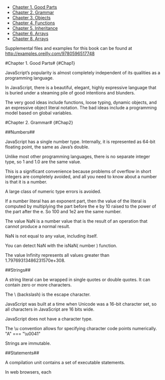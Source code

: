 
- [Chapter 1. Good Parts](#Chap1)
- [Chapter 2. Grammar](#Chap2)
- [Chapter 3. Objects](#Chap3)
- [Chapter 4. Functions](#Chap4)
- [Chapter 5. Inheritance](#Chap5)
- [Chapter 6. Arrays](#Chap6)
- [Chapter 8. Arrays](#Chap8)

Supplemental files and examples for this book can be found at http://examples.oreilly.com/9780596517748

#Chapter 1. Good Parts# {#Chap1}

JavaScript’s popularity is almost completely independent of its qualities as a programming language.

In JavaScript, there is a beautiful, elegant, highly expressive language that is buried under a steaming pile of good intentions and blunders.

The very good ideas include functions, loose typing, dynamic objects, and an expressive object literal notation. The bad ideas include a programming model based on global variables.

#Chapter 2. Grammar# {#Chap2}

##Numbers##

 JavaScript has a single number type. Internally, it is represented as 64-bit floating point, the same as Java’s double.

Unlike most other programming languages, there is no separate integer type, so 1 and 1.0 are the same value.

This is a significant convenience because problems of overflow in short integers are completely avoided, and all you need to know about a number is that it is a number.

A large class of numeric type errors is avoided.

If a number literal has an exponent part, then the value of the literal is computed by multiplying the part before the e by 10 raised to the power of the part after the e. So 100 and 1e2 are the same number.

The value NaN is a number value that is the result of an operation that cannot produce a normal result.

NaN is not equal to any value, including itself.

You can detect NaN with the isNaN( number ) function.

The value Infinity represents all values greater than 1.79769313486231570e+308.

##Strings##

 A string literal can be wrapped in single quotes or double quotes. It can contain zero or more characters.

The \ (backslash) is the escape character.

JavaScript was built at a time when Unicode was a 16-bit character set, so all characters in JavaScript are 16 bits wide.

JavaScript does not have a character type.

The \u convention allows for specifying character code points numerically. "A" === "\u0041"

Strings are immutable.

##Statements##

A compilation unit contains a set of executable statements.

In web browsers, each <script> tag delivers a compilation unit that is compiled and immediately executed.

The switch, while, for, and do statements are allowed to have an optional label prefix that interacts with the break statement.

Unlike many other languages, blocks in JavaScript do not create a new scope, so variables should be defined at the top of the function, not in blocks.

###If Statement###
The then block is executed if the expression is truthy; otherwise, the optional else branch is taken. 

Here are the falsy values: 

- false 
- null 
- undefined 
- The empty string '' 
- The number 0 
- The number NaN 

All other values are truthy, including true, the string 'false', and all objects.

###For statement###

Looping through an object with the in clause causes prototype properties to be yielded as well as local properties. It is usually necessary to test object.hasOwnProperty(variable) to determine whether the property name is truly a member of the object or was found instead on the prototype chain.

```
for (myvar in obj) {
    if (obj.hasOwnProperty(myvar)) {
        ...
    } 
}
```

##Throw Statement###

The throw statement raises an exception. If the throw statement is in a try block, then control goes to the catch clause.

The expression is usually an object literal containing a name property and a message property.

the === equality operator. The += operator can add or

##Expressions##

The simplest expressions are a literal value (such as a string or number), a variable, a built-in value (true, false, null, undefined, NaN, or Infinity), an invocation expression preceded by new, a refinement expression preceded by delete, an expression wrapped in parentheses, an expression preceded by a prefix operator, or an expression followed by:

- An infix operator
- The ? ternary operator followed by another expression, then by :, and then by yet another expression
- An invocation
- A refinement

The ? ternary operator takes three operands. If the first operand is truthy, it produces the value of the second operand.

Table 2-1. Operator precedence

|Operators| Description|
|--|--|
|. [] ( ) | Refinement and invocation |
|delete new typeof + - ! |Unary operators|
| \* / % |Multiplication, division, remainder|
| \+ - |Addition/concatenation, subtraction|
| \>= <= > < |Inequality|
| === !== |Equality|
|&& |Logical and |
| \|\| |Logical or|
| ?: | Ternary|

The values produced by typeof are 'number', 'string', 'boolean', 'undefined', 'function', and 'object'. If the operand is an array or null, then the result is 'object', which is wrong.

#Chapter 3. Objects#{#Chap3}

The simple types of JavaScript are numbers, strings, booleans (true and false), null, and undefined. All other values are objects. Numbers, strings, and booleans are object-like in that they have methods, but they are immutable. Objects in JavaScript are mutable keyed collections.

JavaScript includes a prototype linkage feature that allows one object to inherit the properties of another. When used well, this can reduce object initialization time and memory consumption.

##Object Literals##

An object literal is a pair of curly braces surrounding zero or more name/value pairs.

```
var empty_object = {}; 
var stooge = {
    "first-name": "Jerome",
    "last-name": "Howard" 
};
```

The quotes around a property’s name in an object literal are optional if the name would be a legal JavaScript name and not a reserved word.

So quotes are required around "first-name", but are optional around first_name.

##Retrieval##

 Values can be retrieved from an object by wrapping a string expression in a [ ] suffix. If the string expression is a string literal, and if it is a legal JavaScript name and not a reserved word, then the . notation can be used instead.

```
stooge["middle-name"] 
flight.departure.IATA
```

The . notation is preferred because it is more compact and it reads better:

The undefined value is produced if an attempt is made to retrieve a nonexistent member:

The || operator can be used to fill in default values: var middle = stooge["middle-name"] || "(none)";

Attempting to retrieve values from undefined will throw a TypeError exception. This can be guarded against with the && operator:

```
flight.equipment && flight.equipment.model    // undefined
```

##Update##

A value in an object can be updated by assignment.

```
stooge['first-name'] = 'Jerome';
flight.departure.IATA = "SYD";
```

##Reference##

Objects are passed around by reference. They are never copied:

##Prototype##

Every object is linked to a prototype object from which it can inherit properties.

All objects created from object literals are linked to Object.prototype, an object that comes standard with JavaScript. When you make a new object, you can select the object that should be its prototype. The mechanism that JavaScript provides to do this is messy and complex, but it can be significantly simplified. We will add a create method to the Object function. The beget method creates a new object that uses an old object as its prototype. There will be much more about functions in the next chapter. 

```
if (typeof Object.create !== 'function') {      
    Object.create = function (o) {          
        var F = function () {};          
        F.prototype = o;          
        return new F();      
    }; 
} 
var another_stooge = Object.create(stooge);
```

The prototype link has no effect on updating. When we make changes to an object, the object’s prototype is not touched:

The prototype link is used only in retrieval. If we try to retrieve a property value from an object, and if the object lacks the property name, then JavaScript attempts to retrieve the property value from the prototype object. And if that object is lacking the property, then it goes to its prototype, and so on until the process finally bottoms out with Object.prototype.

If the desired property exists nowhere in the prototype chain, then the result is the undefined value. This is called delegation.

The prototype relationship is a dynamic relationship. If we add a new property to a prototype, that property will immediately be visible in all of the objects that are based on that prototype: 

```
stooge.profession = 'actor'; 
another_stooge.profession    // 'actor'
```

##Reflection##

It is easy to inspect an object to determine what properties it has by attempting to retrieve the properties and examining the values obtained.

```
typeof flight.number      // 'number'
```

Some care must be taken because any property on the prototype chain can produce a value:

```
typeof flight.toString    // 'function' 
typeof flight.constructor // 'function'
```

The other approach is to use the hasOwnProperty method, which returns true if the object has a particular property. The hasOwnProperty method does not look at the prototype chain: 

```
flight.hasOwnProperty('number')         // true 
flight.hasOwnProperty('constructor')    // false
```

##Enumeration##

The for in statement can loop over all of the property names in an object. The enumeration will include all of the properties — including functions and prototype properties that you might not be interested in — so it is necessary to filter out the values you don’t want. The most common filters are the hasOwnProperty method and using typeof to exclude functions:

```
var name; 
for (name in another_stooge) {     
    if (typeof another_stooge[name] !== 'function') {
        document.writeln(name + ': ' + another_stooge[name]);
    } 
}
```

There is no guarantee on the order of the names, so be prepared for the names to appear in any order.

##Delete##

The delete operator can be used to remove a property from an object. It will remove a property from the object if it has one. It will not touch any of the objects in the prototype linkage.

```
delete another_stooge.nickname;
```

##Global Abatement##

JavaScript makes it easy to define global variables that can hold all of the assets of your application.

One way to minimize the use of global variables is to create a single global variable for your application. This variable then becomes the container for your application: 

```
var MYAPP = {};

MYAPP.stooge = {
    "first-name": "Joe",
    "last-name": "Howard"
};

MYAPP.flight = {
     airline: "Oceanic",
     number: 815,
     departure: {
              IATA: "SYD",
              time: "2004-09-22 14:55",
              city: "Sydney"
     },
     arrival: {   
         IATA: "LAX",
         time: "2004-09-23 10:42",
         city: "Los Angeles"
     }
};
```

#Chapter 4. Functions# {#Chap4}

##Function Objects##

Functions in JavaScript are objects. Objects are collections of name/value pairs having a hidden link to a prototype object. Objects produced from object literals are linked to Object.prototype. Function objects are linked to Function.prototype (which is itself linked to Object.prototype).

Every function is also created with two additional hidden properties: the function’s context and the code that implements the function’s behavior.

##Function Literal##

Function objects are created with function literals:

```
// Create a variable called add and store a function 
// in it that adds two numbers. 

var add = function (a, b) {
    return a + b; 
};
```

If a function is not given a name, as shown in the previous example, it is said to be anonymous.

A function literal can appear anywhere that an expression can appear. Functions can be defined inside of other functions. An inner function of course has access to its parameters and variables.

An inner function also enjoys access to the parameters and variables of the functions it is nested within. The function object created by a function literal contains a link to that outer context. This is called closure. This is the source of enormous expressive power.

##Invocation##

Invoking a function suspends the execution of the current function, passing control and parameters to the new function.

In addition to the declared parameters, every function receives two additional parameters: this and arguments.

The this parameter is very important in object oriented programming, and its value is determined by the invocation pattern. There are four patterns of invocation in JavaScript: the method invocation pattern, the function invocation pattern, the constructor invocation pattern, and the apply invocation pattern. The patterns differ in how the bonus parameter this is initialized.

There is no runtime error when the number of arguments and the number of parameters do not match. If there are too many argument values, the extra argument values will be ignored. If there are too few argument values, the undefined value will be substituted for the missing values.

There is no type checking on the argument values: any type of value can be passed to any parameter.

##The Method Invocation Pattern##

When a function is stored as a property of an object, we call it a method. When a method is invoked, this is bound to that object.

If an invocation expression contains a refinement (that is, a . dot expression or [subscript] expression), it is invoked as a method:

```
var myObject = {
    value: 0,
    increment: function (inc) {
        this.value += typeof inc === 'number' ? inc : 1;
    }
};
```

A method can use this to access the object so that it can retrieve values from the object or modify the object. The binding of this to the object happens at invocation time. This very late binding makes functions that use this highly reusable. Methods that get their object context from this are called public methods.

##The Function Invocation Pattern##

```
var sum = add(3, 4);    // sum is 7
```

When a function is invoked with this pattern, this is bound to the global object.

This was a mistake in the design of the language. Had the language been designed correctly, when the inner function is invoked, this would still be bound to the this variable of the outer function.

A consequence of this error is that a method cannot employ an inner function to help it do its work because the inner function does not share the method’s access to the object as its this is bound to the wrong value.

Fortunately, there is an easy workaround.

If the method defines a variable and assigns it the value of this, the inner function will have access to this through that variable. By convention, the name of that variable is that:

```
// Augment myObject with a double method. 
myObject.double = function (  ) {
    var that = this;    // Workaround.
    
    var helper = function (  ) {
        that.value = add(that.value, that.value);
    };
    
    helper(  );    // Invoke helper as a function.
};
```

##The Constructor Invocation Pattern##

JavaScript is a prototypal inheritance language. That means that objects can inherit properties directly from other objects. The language is class-free.

This is a radical departure from the current fashion. Most languages today are classical. Prototypal inheritance is powerfully expressive, but is not widely understood.

JavaScript itself is not confident in its prototypal nature, so it offers an object-making syntax that is reminiscent of the classical languages.

If a function is invoked with the new prefix, then a new object will be created with a hidden link to the value of the function’s prototype member, and this will be bound to that new object.

The new prefix also changes the behavior of the return statement. We will see more about that next. 

```
// Create a constructor function called Quo.
// It makes an object with a status property.

var Quo = function (string) {
    this.status = string;
};

// Give all instances of Quo a public method
// called get_status.

Quo.prototype.get_status = function (  ) {
    return this.status;
};

// Make an instance of Quo.
var myQuo = new Quo("confused");

document.writeln(myQuo.get_status(  ));  // confused
```

Functions that are intended to be used with the new prefix are called constructors. By convention, they are kept in variables with a capitalized name. If a constructor is called without the new prefix, very bad things can happen without a compile-time or runtime warning, so the capitalization convention is really important.

Use of this style of constructor functions is not recommended. We will see better alternatives in the next chapter.

##The Apply Invocation Pattern##

Because JavaScript is a functional object-oriented language, functions can have methods.

The apply method lets us construct an array of arguments to use to invoke a function. It also lets us choose the value of this.

The apply method takes two parameters. The first is the value that should be bound to this. The second is an array of parameters.

```
// Make an array of 2 numbers and add them. 

var array = [3, 4]; 
var sum = add.apply(null, array);    // sum is 7 

// Make an object with a status member. 
var statusObject = {     
    status: 'A-OK' 
}; 

// statusObject does not inherit from Quo.prototype, 
// but we can invoke the get_status method on 
// statusObject even though statusObject does not have // a get_status method. 

var status = Quo.prototype.get_status.apply(statusObject);     
// status is 'A-OK'
```

##Arguments##

A bonus parameter that is available to functions when they are invoked is the arguments array.

It gives the function access to all of the arguments that were supplied with the invocation, including excess arguments that were not assigned to parameters.

```
// Make a function that adds a lot of stuff.
// Note that defining the variable sum inside of
// the function does not interfere with the sum
// defined outside of the function. The function
// only sees the inner one.

var sum = function (  ) {
    var i, sum = 0;
    for (i = 0; i < arguments.length; i += 1) {
        sum += arguments[i];
    }
    return sum;
}; 

document.writeln(sum(4, 8, 15, 16, 23, 42)); // 108
```

Because of a design error, arguments is not really an array. It is an array-like object. arguments has a length property, but it lacks all of the array methods.

##Return##

When a function is invoked,

A function always returns a value. If the return value is not specified, then undefined is returned.

Add a note
If the function was invoked with the new prefix and the return value is not an object, then this (the new object) is returned instead.

##Exceptions##

JavaScript provides an exception handling mechanism.

```
var add = function (a, b) {
    if (typeof a !== 'number' || typeof b !== 'number') {
        throw {  
            name: 'TypeError',   
            message: 'add needs numbers'
        };
    }
return a + b;
}
```

The throw statement interrupts execution of the function. It should be given an exception object containing a name property that identifies the type of the exception, and a descriptive message property. You can also add other properties.

```
// Make a try_it function that calls the new add
// function incorrectly.

var try_it = function (  ) {
    try {
        add("seven");
    } catch (e) {
        document.writeln(e.name + ': ' + e.message);
    }
} 

try_it(  );
```

A try statement has a single catch block that will catch all exceptions.

##Augmenting Types##

JavaScript allows the basic types of the language to be augmented.

We saw that adding a method to Object.prototype makes that method available to all objects.

For example, by augmenting Function.prototype, we can make a method available to all functions: 

```
Function.prototype.method = function (name, func) {
    this.prototype[name] = func;     return this; 
};
```

By augmenting Function.prototype with a method method, we no longer have to type the name of the prototype property. That bit of ugliness can now be hidden.

JavaScript does not have a separate integer type, so it is sometimes necessary to extract just the integer part of a number. The method JavaScript provides to do that is ugly.

We can fix it by adding an integer method to Number.prototype.

```
Number.method('integer', function (  ) {     
    return Math[this < 0 ? 'ceil' : 'floor'](this); 
}); 

document.writeln((-10 / 3).integer(  ));  // −3
```

JavaScript lacks a method that removes spaces from the ends of a string. That is an easy oversight to fix: 

```
String.method('trim', function (  ) {
    return this.replace(/^\s+|\s+$/g, ''); 
}); 

document.writeln('"' + "   neat   ".trim(  ) + '"');
```

Because of the dynamic nature of JavaScript’s prototypal inheritance, all values are immediately endowed with the new methods, even values that were created before the methods were created.

The prototypes of the basic types are public structures, so care must be taken when mixing libraries. One defensive technique is to add a method only if the method is known to be missing: 

// Add a method conditionally.
Function.prototype.method = function (name, func) {
    if (!this.prototype[name]) {
        this.prototype[name] = func;
        return this; 
    }   
};

##Recursion##

A recursive function is a function that calls itself, either directly or indirectly.

Recursive functions can be very effective in manipulating tree structures such as the browser’s Document Object Model (DOM).

##Scope##

Scope in a programming language controls the visibility and lifetimes of variables and parameters.

Unfortunately, JavaScript does not have block scope even though its block syntax suggests that it does. This confusion can be a source of errors.

JavaScript does have function scope. That means that the parameters and variables defined in a function are not visible outside of the function, and that a variable defined anywhere within a function is visible everywhere within the function.

So instead, it is best to declare all of the variables used in a function at the top of the function body.

##Closure##

The good news about scope is that inner functions get access to the parameters and variables of the functions they are defined within (with the exception of this and arguments). This is a very good thing.

A more interesting case is when the inner function has a longer lifetime than its outer function.

Earlier, we made a myObject that had a value and an increment method. Suppose we wanted to protect the value from unauthorized changes.

Instead of initializing myObject with an object literal, we will initialize myObject by calling a function that returns an object literal. That function defines a value variable. That variable is always available to the increment and getValue methods, but the function’s scope keeps it hidden from the rest of the program:

```
var myObject = (function () {     
    var value = 0;
    return {
        increment: function (inc) {
            value += typeof inc === 'number' ? inc : 1;
        },
        getValue: function (  ) {
            return value;
        }
    };
}());
```

We are not assigning a function to myObject. We are assigning the result of invoking that function. Notice the ( ) on the last line. The function returns an object containing two methods, and those methods continue to enjoy the privilege of access to the value variable.

Why would you call a getter method on a property you could access directly? It would be more useful if the status property were private.

```

// Create a maker function called quo. It makes an 
// object with a get_status method and a private 
// status property.

var quo = function (status) {
    return {
        get_status: function (  ) {
            return status;
        }
    };
};

// Make an instance of quo.
var myQuo = quo("amazed");
document.writeln(myQuo.get_status(  ));
```

This quo function is designed to be used without the new prefix, so the name is not capitalized.

When we call quo, it returns a new object containing a get_status method.

The get_status method still has privileged access to quo’s status property even though quo has already returned. get_status does not have access to a copy of the parameter; it has access to the parameter itself. This is possible because the function has access to the context in which it was created. This is called closure.

Let’s look at a more useful example: 

```
// Define a function that sets a DOM node's color
// to yellow and then fades it to white.

var fade = function (node) {
    var level = 1;
    var step = function (  ) {      
        var hex = level.toString(16);
        node.style.backgroundColor = '#FFFF' + hex + hex;
        if (level < 15) {
            level += 1;  
            setTimeout(step, 100);
        }
    };
    setTimeout(step, 100); 
};
fade(document.body);
```

Suddenly, the step function gets invoked again. But this time, fade ’s level is 2. fade returned a while ago, but its variables continue to live as long as they are needed by one or more of fade’s inner functions.

It is important to understand that the inner function has access to the actual variables of the outer functions and not copies in order to avoid the following problem.

```
// BAD EXAMPLE 

// Make a function that assigns event handler functions to an array  of nodes the wrong way. 
// When you click on a node, an alert box is supposed to display the ordinal of the node. 
// But it always displays the number of nodes instead. 

var add_the_handlers = function (nodes) {
    var i;
    for (i = 0; i < nodes.length; i += 1) {
        nodes[i].onclick = function (e) {
            alert(i);
        };
    }
};
// END BAD EXAMPLE
```

The add_the_handlers function was intended to give each handler a unique number i. It fails because the handler functions are bound to the variable i, not the value of the variable i at the time the function was made.

```
// BETTER EXAMPLE 

// Make a function that assigns event handler functions to an array of nodes. 
// When you click on a node, an alert box will display the ordinal of the node.

var add_the_handlers = function (nodes) {
    var helper = function (i) {
        return function (e) {
            alert(i);
        };
    }; 
    var i;
    for (i = 0; i < nodes.length; i += 1) {
        modes[i].onclick = helper(i);
    }
};
```

We avoid the confusion by creating a helper function outside of the loop that will deliver a function that binds to the current value of i.

##Callbacks##

Functions can make it easier to deal with discontinuous events.

A better approach is to make an asynchronous request, providing a callback function that will be invoked when the server’s response is received.

```
request = prepare_the_request(  ); 
send_request_asynchronously(request, function (response) {     
    display(response);
});
```

##Module##

We can use functions and closure to make modules. A module is a function or object that presents an interface but that hides its state and implementation. By using functions to produce modules, we can almost completely eliminate our use of global variables, thereby mitigating one of JavaScript’s worst features.

We could define it in the function itself, but that has a runtime cost because the literal must be evaluated every time the function is invoked. The ideal approach is to put it in a closure, and perhaps provide an extra method that can add additional entities:

```
String.method('deentityify', function (  ) {

// The entity table. It maps entity names to
// characters.

    var entity = {
        quot: '"',         
        lt:   '<',
        gt:   '>'
    };

// Return the deentityify method.     
    return function (  ) { 

// This is the deentityify method. It calls the string 
// replace method, looking for substrings that start 
// with '&' and end with ';'. If the characters in 
// between are in the entity table, then replace the 
// entity with the character from the table. It uses 
// a regular expression (Chapter 7).         
        return this.replace(/&([^&;]+);/g,
            function (a, b) {
                var r = entity[b];
                return typeof r === 'string' ? r : a;
            }
        );
    }; 
}());
```

```
document.writeln(     '<">'.deentityify(  ));  // <">
```

The module pattern takes advantage of function scope and closure to create relationships that are binding and private. In this example, only the deentityify method has access to the entity data structure.

##Cascade##

Some methods do not have a return value.

If we have those methods return this instead of undefined, we can enable cascades.

```
getElement('myBoxDiv')
    .move(350, 150)
    .width(100)
```

##Curry## 

Functions are values, and we can manipulate function values in interesting ways. Currying allows us to produce a new function by combining a function and an argument: 

```
var add1 = add.curry(1); 
document.writeln(add1(6));    // 7
```

```
Function.method('curry', function (  ) {
    var slice = Array.prototype.slice,
        args = slice.apply(arguments),
        that = this;
    return function (  ) {
        return that.apply(null, args.concat(slice.apply(arguments)));
    };
});
```

##Memoization##

Functions can use objects to remember the results of previous operations, making it possible to avoid unnecessary work.

```
var fibonacci = (function (  ) {
    var memo = [0, 1];
    var fib = function (n) {
        var result = memo[n];
        if (typeof result !== 'number') {
            result = fib(n − 1) + fib(n − 2);
            memo[n] = result;
        }
        return result;
    };
    return fib;
}( ));
```

#Chapter 5. Inheritance# {#Chap5}

JavaScript, being a loosely typed language, never casts. The lineage of an object is irrelevant. What matters about an object is what it can do, not what it is descended from.

##Pseudoclassical##

JavaScript is conflicted about its prototypal nature. Its prototype mechanism is obscured by some complicated syntactic business that looks vaguely classical. Instead of having objects inherit directly from other objects, an unnecessary level of indirection is inserted such that objects are produced by constructor functions.

Instead of having objects inherit directly from other objects, an unnecessary level of indirection is inserted such that objects are produced by constructor functions.

When a function object is created, the Function constructor that produces the function object runs some code like this:

```
this.prototype = {constructor: this};
```

The new function object is given a prototype property whose value is an object containing a constructor property whose value is the new function object.

The prototype object is the place where inherited traits are to be deposited. Every function gets a prototype object because the language does not provide a way of determining which functions are intended to be used as constructors.

Every function gets a prototype object because the language does not provide a way of determining which functions are intended to be used as constructors.

When a function is invoked with the constructor invocation pattern using the new prefix, this modifies the way in which the function is executed. If the new operator were a method instead of an operator, it could have been implemented like this:


```
Function.method('new', function (  ) { 

// Create a new object that inherits from the 
// constructor's prototype.     
var that = Object.create(this.prototype); 

// Invoke the constructor, binding -this- to 
// the new object.     
var other = this.apply(that, arguments); 

// If its return value isn't an object, 
// substitute the new object.     
return (typeof other === 'object' && other) || that; });
```

We can define a constructor and augment its prototype:

```
var Mammal = function (name) {     
    this.name = name;
};

Mammal.prototype.get_name = function (  ) {
    return this.name;
};

Mammal.prototype.says = function (  ) {
    return this.saying || '';
};
```

Now, we can make an instance:

```
var myMammal = new Mammal('Herb the Mammal'); 
var name = myMammal.get_name(  ); // 'Herb the Mammal'
```

We can make another pseudoclass that inherits from Mammal by defining its constructor function and replacing its prototype with an instance of Mammal:

```
var Cat = function (name) {
this.name = name;
this.saying = 'meow';
};

// Replace Cat.prototype with a new instance of Mammal Cat.prototype = new Mammal(  );

// Augment the new prototype with 
// purr and get_name methods. 
Cat.prototype.purr = function (n) {
    var i, s = '';
    for (i = 0; i < n; i += 1) {
        if (s) {
            s += '-';
        }
        s += 'r';
    }
    return s;
}; 

Cat.prototype.get_name = function (  ) {
    return this.says(  ) + ' ' + this.name + ' ' + this.says(  ); 
}; 

var myCat = new Cat('Henrietta'); 
var says = myCat.says(  ); // 'meow' 
var purr = myCat.purr(5); // 'r-r-r-r-r' 
var name = myCat.get_name(  ); 
//            'meow Henrietta meow'
```

The pseudoclassical pattern was intended to look sort of object-oriented, but it is looking quite alien. We can hide some of the ugliness by using the method method and defining an inherits method:

We can hide some of the ugliness by using the method method and defining an inherits method:

```
Function.method('inherits', function (Parent) {
    this.prototype = new Parent(  );
    return this;
});
```

Our inherits and method methods return this, allowing us to program in a cascade style. We can now make our Cat with one statement.

```
var Cat = function (name) {
    this.name = name;
    this.saying = 'meow'; 

    inherits(Mammal).
    method('purr', function (n) {
        var i, s = '';
        for (i = 0; i < n; i += 1) {
            if (s) {
                s += '-';
            }
            s += 'r';
         }
         return s;
     }).
     method('get_name', function (  ) {
         return this.says(  ) + ' ' + this.name + ' ' + this.says(  );
     });
```

We now have constructor functions that act like classes, but at the edges, there may be surprising behavior. There is no privacy; all properties are public. There is no access to super methods.

Even worse, there is a serious hazard with the use of constructor functions. If you forget to include the new prefix when calling a constructor function, then this will not be bound to a new object. Sadly, this will be bound to the global object, so instead of augmenting your new object, you will be clobbering global variables.

This is a serious design error in the language. To mitigate this problem, there is a convention that all constructor functions are named with an initial capital, and that nothing else is spelled with an initial capital.

To mitigate this problem, there is a convention that all constructor functions are named with an initial capital, and that nothing else is spelled with an initial capital.

A much better alternative is to not use new at all.

The pseudoclassical form can provide comfort to programmers who are unfamiliar with JavaScript, but it also hides the true nature of the language.

JavaScript has more and better options.

##Object Specifiers##

It sometimes happens that a constructor is given a very large number of parameters.

In such cases, it can be much friendlier if we write the constructor to accept a single object specifier instead.

It can be much friendlier if we write the constructor to accept a single object specifier instead.

So, instead of:

```
var myObject = maker(f, l, m, c, s);
```

We can write:

```
var myObject = maker({
    first: f,
    last: l,
    middle: m
    state: s,
    city: c 
});
```

##Prototypal##

In a purely prototypal pattern, we dispense with classes. We focus instead on the objects. We focus instead on the objects. Prototypal inheritance is conceptually simpler than classical inheritance: a new object can inherit the properties of an old object.

You start by making a useful object. You can then make many more objects that are like that one. The classification process of breaking an application down into a set of nested abstract classes can be completely avoided.

```
var myMammal = {
    name : 'Herb the Mammal',
    get_name : function (  ) {
        return this.name;
    },
    says : function (  ) {
        return this.saying || '';
    }
};
```

Once we have an object that we like, we can make more instances with the Object.create method from Chapter 3. We can then customize the new instances:

```
var myCat = Object.create(myMammal);
myCat.name = 'Henrietta';
myCat.saying = 'meow';
myCat.purr = function (n) {
    var i, s = '';
    for (i = 0; i < n; i += 1) {
        if (s) {
            s += '-';
        }
        s += 'r';
        }
        return s; 
    }; 
myCat.get_name = function (  ) {
    return this.says() + ' ' + this.name + ' ' + this.says(); 
};
```

This is differential inheritance. By customizing a new object, we specify the differences from the object on which it is based.

##Functional##

One weakness of the inheritance patterns we have seen so far is that we get no privacy. All properties of an object are visible.

Fortunately, we have a much better alternative in an application of the module pattern.

We start by making a function that will produce objects. We will give it a name that starts with a lowercase letter because it will not require the use of the new prefix. The function contains four steps:

- It creates a new object. There are lots of ways to make an object. It can make an object literal, or it can call a constructor function with the new prefix, or it can use the Object.create method to make a new instance from an existing object, or it can call any function that returns an object.
- It optionally defines private instance variables and methods. These are just ordinary vars of the function.
- It augments that new object with methods. Those methods will have privileged access to the parameters and the vars defined in the second step.
- It returns that new object.

Here is a pseudocode template for a functional constructor (boldface text added for emphasis):

```
var constructor = function (spec, my) {
    var that, other private instance variables;
    my = my || {};

    Add shared variables and functions to my
    
    that = a new object;

    Add privileged methods to that

    return that;
};
```

The spec object contains all of the information that the constructor needs to make an instance.

The my object is a container of secrets that are shared by the constructors in the inheritance chain. The use of the my object is optional. If a my object is not passed in, then a my object is made.

Next, add the shared secrets to the my object. This is done by assignment:

```
my.member = value;
```

Or, more securely, we can define the functions first as private methods, and then assign them to that:

```
var methodical = function (  ) {
    ...
};

that.methodical = methodical;
```

The advantage to defining methodical in two steps is that if other methods want to call methodical, they can call methodical( ) instead of that.methodical( ). If the instance is damaged or tampered with so that that.methodical is replaced, the methods that call methodical will continue to work the same because their private methodical is not affected by modification of the instance.

If the instance is damaged or tampered with so that that.methodical is replaced, the methods that call methodical will continue to work the same because their private methodical is not affected by modification of the instance.

```
var mammal = function (spec) {
    var that = {};
    that.get_name = function (  ) {
        return spec.name;
    };
    that.says = function (  ) {
        return spec.saying || '';
    };
    return that;
};

var myMammal = mammal({name: 'Herb'});
```

In the pseudoclassical pattern, the Cat constructor function had to duplicate work that was done by the Mammal constructor. That isn’t necessary in the functional pattern because the Cat constructor will call the Mammal constructor, letting Mammal do most of the work of object creation, so Cat only has to concern itself with the differences:

```
var cat = function (spec) {
    spec.saying = spec.saying || 'meow';
    var that = mammal(spec);
    that.purr = function (n) {
        var i, s = '';
        for (i = 0; i < n; i += 1) {
            if (s) {
                s += '-';
            }
        s += 'r';
        }
        return s;
    };
    that.get_name = function () {
        return that.says() + ' ' + spec.name + ' ' + that.says();
    };
    return that;
};
var myCat = cat({name: 'Henrietta'});
```

The functional pattern also gives us a way to deal with super methods. We will make a superior method that takes a method name and returns a function that invokes that method. The function will invoke the original method even if the property is changed:

```
Object.method('superior', function (name) {
    var that = this,
        method = that[name];
    return function (  ) {
        return method.apply(that, arguments);
    };
});
```

Let’s try it out on a coolcat that is just like cat except it has a cooler get_name method that calls the super method. It requires just a little bit of preparation. We will declare a super_get_name variable and assign it the result of invoking the superior method:

We will declare a super_get_name variable and assign it the result of invoking the superior method:


```
var coolcat = function (spec) {
    var that = cat(spec),
        super_get_name = that.superior('get_name');
        that.get_name = function (n) {
            return 'like ' + super_get_name(  ) + ' baby';
    };
    return that;
}; 

var myCoolCat = coolcat({name: 'Bix'});
var name = myCoolCat.get_name(  );
//        'like meow Bix meow baby'
```

The functional pattern has a great deal of flexibility. It requires less effort than the pseudoclassical pattern, and gives us better encapsulation and information hiding and access to super methods.

##Parts##

We can compose objects out of sets of parts. For example, we can make a function that can add simple event processing features to any object.

It adds an on method, a fire method, and a private event registry:

```
var eventuality = function (that) {
    var registry = {};
    that.fire = function (event) {

// Fire an event on an object. The event can be either 
// a string containing the name of the event or an 
// object containing a type property containing the 
// name of the event. Handlers registered by the 'on' 
// method that match the event name will be invoked.         
        var array,
            func,
            handler,
            i,
            type = typeof event === 'string' ? event : event.type;

// If an array of handlers exist for this event, then 
// loop through it and execute the handlers in order.
        if (registry.hasOwnProperty(type)) {
            array = registry[type];
            for (i = 0; i < array.length; i += 1) {
                handler = array[i];

// A handler record contains a method and an optional 
// array of parameters. If the method is a name, look 
// up the function.
                func = handler.method;
                if (typeof func === 'string') {                     
                    func = this[func];
                } 

// Invoke a handler. If the record contained 
// parameters, then pass them. Otherwise, pass the 
// event object.                 
                func.apply(this,
                    handler.parameters || [event]);
            }
        }
        return this;
    };

    that.on = function (type, method, parameters) { 
// Register an event. Make a handler record. Put it 
// in a handler array, making one if it doesn't yet 
// exist for this type.
        var handler = {
            method: method,
            parameters: parameters
        };
        if (registry.hasOwnProperty(type)) {
            registry[type].push(handler);
        } else {
             registry[type] = [handler];
        }
        return this;
    };
    return that;
};
```

We could call eventuality on any individual object, bestowing it with event handling methods. We could also call it in a constructor function before that is returned: eventuality(that);

In this way, a constructor could assemble objects from a set of parts. JavaScript’s loose typing is a big benefit here because we are not burdened with a type system that is concerned about the lineage of classes. Instead, we can focus on the character of their contents.

If we wanted eventuality to have access to the object’s private state, we could pass it the my bundle.


#Chapter 6. Arrays# {#Chap6}

An array is a linear allocation of memory in which elements are accessed by integers that are used to compute offsets.

Unfortunately, JavaScript does not have anything like this kind of array.

JavaScript does not have anything like this kind of array.

Instead, JavaScript provides an object that has some array-like characteristics. It converts array subscripts into strings that are used to make properties. It is significantly slower than a real array, but it can be more convenient to use.

It converts array subscripts into strings that are used to make properties. It is significantly slower than a real array, but it can be more convenient to use.

Retrieval and updating of properties work the same as with objects, except that there is a special trick with integer property names.

Arrays have their own literal format.

##Array Literals##

Array literals provide a very convenient notation for creating new array values.

```
var empty = []; 
var numbers = [
     'zero', 'one', 'two', 'three', 'four',
     'five', 'six', 'seven', 'eight', 'nine'
]; 

empty[1]          // undefined 
numbers[1]        // 'one' 
empty.length      // 0
```

The object literal:

```
var numbers_object = {
    '0': 'zero',  '1': 'one',   '2': 'two',
    '3': 'three', '4': 'four',  '5': 'five',
    '6': 'six',   '7': 'seven', '8': 'eight',
    '9': 'nine'
};
```

Which produces a similar result.

Both numbers and numbers_object are objects containing 10 properties, and those properties have exactly the same names and values.

But there are also significant differences. numbers inherits from Array.prototype, whereas numbers_object inherits from Object.prototype, so numbers inherits a larger set of useful methods.

Numbers inherits from Array.prototype, whereas numbers_object inherits from Object.prototype, so numbers inherits a larger set of useful methods.

##Length##

Every array has a length property. Unlike most other languages, JavaScript’s array length is not an upper bound. If you store an element with a subscript that is greater than or equal to the current length, the length will increase to contain the new element.

The length property is the largest integer property name in the array plus one. This is not necessarily the number of properties in the array:


```
var myArray = []; 
myArray.length            // 0 
myArray[1000000] = true; 
myArray.length             // 1000001 
// myArray contains one property.
```

The [] postfix subscript operator converts its expression to a string using the expression’s toString method if it has one. That string will be used as the property name.

If the string looks like a positive integer that is greater than or equal to the array’s current length and is less than 4,294,967,295, then the length of the array is set to the new subscript plus one.

The length can be set explicitly. Making the length larger does not allocate more space for the array.

Making the length larger does not allocate more space for the array.

Making the length smaller will cause all properties with a subscript that is greater than or equal to the new length to be deleted:

```
numbers.length = 3; 
/ numbers is ['zero', 'one', 'two']
```

A new element can be appended to the end of an array by assigning to the array’s current length:

```
numbers[numbers.length] = 'shi';
// numbers is ['zero', 'one', 'two', 'shi']
```

It is sometimes more convenient to use the push method to accomplish the same thing:

```
numbers.push('go'); 
// numbers is ['zero', 'one', 'two', 'shi', 'go']
```

##Delete##

Since JavaScript’s arrays are really objects, the delete operator can be used to remove elements from an array:

```
delete numbers[2]; 
// numbers is ['zero', 'one', undefined, 'shi', 'go']
```

Unfortunately, that leaves a hole in the array. This is because the elements to the right of the deleted element retain their original names.

Fortunately, JavaScript arrays have a splice method.

The first argument is an ordinal in the array. The second argument is the number of elements to delete.

```
numbers.splice(2, 1); 
// numbers is ['zero', 'one', 'shi', 'go']
```

##Enumeration##

Since JavaScript’s arrays are really objects, the for in statement can be used to iterate over all of the properties of an array. Unfortunately, for in makes no guarantee about the order of the properties, and most array applications expect the elements to be produced in numerical order. Also, there is still the problem with unexpected properties being dredged up from the prototype chain.

Unfortunately, for in makes no guarantee about the order of the properties, and most array applications expect the elements to be produced in numerical order.

Also, there is still the problem with unexpected properties being dredged up from the prototype chain.


###Confusion##

A common error in JavaScript programs is to use an object when an array is required or an array when an object is required. The rule is simple: when the property names are small sequential integers, you should use an array. Otherwise, use an object.

The rule is simple: when the property names are small sequential integers, you should use an array. Otherwise, use an object.

JavaScript itself is confused about the difference between arrays and objects. The typeof operator reports that the type of an array is 'object', which isn’t very helpful.

JavaScript does not have a good mechanism for distinguishing between arrays and objects. We can work around that deficiency by defining our own is_array function:

We can work around that deficiency by defining our own is_array function:

```
var is_array = function (value) {
    return value && typeof value === 'object' && value.constructor === Array; 
};
```

Unfortunately, it fails to identify arrays that were constructed in a different window or frame. If we want to accurately detect those foreign arrays, we have to work a little harder:

```
var is_array = function (value) {
    return Object.prototype.toString.apply(value) === '[object Array]';
};
```

##Methods##

JavaScript provides a set of methods for acting on arrays. In Chapter 3, we saw that Object.prototype can be augmented.

```
Array.method('reduce', function (f, value) {
    var i;
    for (i = 0; i < this.length; i += 1) {
        value = f(this[i], value);
    }
    return value;
});
```

By adding a function to Array.prototype, every array inherits the method. If we pass in a function that adds two numbers, it computes the sum. If we pass in a function that multiplies two numbers, it computes the product:

```
// Create an array of numbers. 
var data = [4, 8, 15, 16, 23, 42]; 

// Define two simple functions. One will add two 
// numbers. The other will multiply two numbers. 
var add = function (a, b) {
    return a + b; 
}; 

var mult = function (a, b) {
    return a * b; 
}; 

// Invoke the data's reduce method, passing in the 
// add function. 
var sum = data.reduce(add, 0);    // sum is 108 

// Invoke the reduce method again, this time passing 
// in the multiply function. 
var product = data.reduce(mult, 1);
// product is 7418880
```

Because an array is really an object, we can add methods directly to an individual array:

```
// Give the data array a total function. 
data.total = function (  ) {
    return this.reduce(add, 0); 
}; 

total = data.total(  );    // total is 108
```

##Dimensions##

JavaScript arrays usually are not initialized.

If you ask for a new array with [], it will be empty. If you access a missing element, you will get the undefined value.

```
Array.dim = function (dimension, initial) {
    var a = [], i;
    for (i = 0; i < dimension; i += 1) {
        a[i] = initial;
    }
    return a;
};

// Make an array containing 10 zeros. 
var myArray = Array.dim(10, 0);
```

JavaScript does not have arrays of more than one dimension, but like most C languages, it can have arrays of arrays:

```
var matrix = [
    [0, 1, 2],
    [3, 4, 5],
    [6, 7, 8]
];

matrix[2][1]    // 7
```

To make a two-dimensional array or an array of arrays, you must build the arrays yourself:

```
for (i = 0; i < n; i += 1) {
    my_array[i] = [];
} 

// Note: Array.dim(n, []) will not work here. 
// Each element would get a reference to the same 
// array, which would be very bad.
```

```
Array.matrix = function (m, n, initial) {
    var a, i, j, mat = [];
    for (i = 0; i < m; i += 1) {
        a = [];
        for (j = 0; j < n; j += 1) {
            a[j] = initial;
        }
        mat[i] = a;
    }
    return mat; 
}; 
     
// Make a 4 * 4 matrix filled with zeros. 
var myMatrix = Array.matrix(4, 4, 0);

document.writeln(myMatrix[3][3]);    // 0 
// Method to make an identity matrix. 

Array.identity = function (n) {
    var i, mat = Array.matrix(n, n, 0);
    for (i = 0; i < n; i += 1) {
        mat[i][i] = 1;
    }
    return mat;
}; 
myMatrix = Array.identity(4);
document.writeln(myMatrix[3][3]);    // 1
```

#Chapter 8. Methods# {#Chap8}


##Array##

###array.concat(item...)###

The concat method produces a new array containing a shallow copy of this array with the items appended to it. If an item is an array, then each of its elements is appended individually.


```
var a = ['a', 'b', 'c'];
var b = ['x', 'y', 'z'];
var c = a.concat(b, true); 
// c is ['a', 'b', 'c', 'x', 'y', 'z', true]
```

###array.join(separator)###

The join method makes a string from an array . It does this by making a string of each of the array ’s elements, and then concatenating them all together with a separator between them. The default separator is ','.

```
var a = ['a', 'b', 'c'];
a.push('d');
var c = a.join('');    // c is 'abcd';
```

###array.pop( )###

The pop and push methods make an array work like a stack. The pop method removes and returns the last element in this array If the array is empty, it returns undefined.

```
var a = ['a', 'b', 'c'];
var c = a.pop(  );    // a is ['a', 'b'] & c is 'c'
```

###array.push(item...)###

The push method appends items to the end of an array. Unlike the concat method, it modifies the array and appends array items whole. It returns the new length of the array:

```
var a = ['a', 'b', 'c'];
var b = ['x', 'y', 'z'];
var c = a.push(b, true); 
// a is ['a', 'b', 'c', ['x', 'y', 'z'], true] 
// c is 5;
```

###array.reverse( )###

The reverse method modifies the array by reversing the order of the elements. It returns the array:

```
var a = ['a', 'b', 'c'];
var b = a.reverse(  ); 
// both a and b are ['c', 'b', 'a']
```

###array.shift( )###

The shift method removes the first element from an array and returns it. If the array is empty, it returns undefined. shift is usually much slower than pop:

```
var a = ['a', 'b', 'c']; 
var c = a.shift(  );    // a is ['b', 'c'] & c is 'a'
```

###array.slice(start, end )###

The slice method makes a shallow copy of a portion of an array . The first element copied will be array [ start ]. It will stop before copying array [ end ]. The end parameter is optional, and the default is array .length. If either parameter is negative, array .length will be added to them in an attempt to make them nonnegative. If start is greater than or equal to array .length, the result will be a new empty array. Do not confuse slice with splice. Also see string .slice later in this chapter. 

```
var a = ['a', 'b', 'c']; 
var b = a.slice(0, 1);    // b is ['a']
var c = a.slice(1);       // c is ['b', 'c']
var d = a.slice(1, 2);    // d is ['b'] 
```

###array.sort(comparefn )###

```
var n = [4, 8, 15, 16, 23, 42]; 
n.sort(  ); 
// n is [15, 16, 23, 4, 42, 8]
```

JavaScript’s default comparison function assumes that the elements to be sorted are strings.

It isn’t clever enough to test the type of the elements before comparing them, so it converts the numbers to strings as it compares them, ensuring a shockingly incorrect result.

Fortunately, you may replace the comparison function with your own. Your comparison function should take two parameters and return 0 if the two parameters are equal, a negative number if the first parameter should come first, and a positive number if the second parameter should come first.

```
n.sort(function (a, b) {
    return a − b;
});

// n is [4, 8, 15, 16, 23, 42];
```

That function will sort numbers, but it doesn’t sort strings. If we want to be able to sort any array of simple values, we must work harder:

```
var m = ['aa', 'bb', 'a', 4, 8, 15, 16, 23, 42]; 
m.sort(function (a, b) {
    if (a === b) {
        return 0;
    }
    if (typeof a === typeof b) {
        return a < b ? −1 : 1;
    }
    return typeof a < typeof b ? −1 : 1;
}); 
// m is [4, 8, 15, 16, 23, 42, 'a', 'aa', 'bb']
```

With a smarter comparison function, we can sort an array of objects. To make things easier for the general case, we will write a function that will make comparison functions:

```
// Function by takes a member name string and returns
// a comparison function that can be used to sort an 
// array of objects that contain that member. 
var by = function (name) {
    return function (o, p) {
        var a, b;
        if (typeof o === 'object' && typeof p === 'object' && o && p) {
            a = o[name];
            b = p[name];
            if (a === b) {
                return 0;
            }
            if (typeof a === typeof b) {
                return a < b ? −1 : 1;
            }
            return typeof a < typeof b ? −1 : 1;
        } else {
            throw {
                name: 'Error',
                message: 'Expected an object when sorting by ' + name;
            };
        }
    };
}; 

var s = [
    {first: 'Joe',   last: 'Besser'},     
    {first: 'Moe',   last: 'Howard'},     
    {first: 'Joe',   last: 'DeRita'},     
    {first: 'Shemp', last: 'Howard'},     
    {first: 'Larry', last: 'Fine'},     
    {first: 'Curly', last: 'Howard'}
]; 

s.sort(by('first'));    // s is [ 
//    {first: 'Curly', last: 'Howard'}, 
//    {first: 'Joe',   last: 'DeRita'}, 
//    {first: 'Joe',   last: 'Besser'}, 
//    {first: 'Larry', last: 'Fine'}, 
//    {first: 'Moe',   last: 'Howard'}, 
//    {first: 'Shemp', last: 'Howard'} 
// ]
```

The sort method is not stable, so:

```
s.sort(by('first')).sort(by('last'));
```
is not guaranteed to produce the correct sequence.

We can modify by to take a second parameter, another compare method that will be called to break ties when the major key produces a match:

```
// Function by takes a member name string and an 
// optional minor comparison function and returns 
// a comparison function that can be used to sort an 
// array of objects that contain that member. The 
// minor comparison function is used to break ties 
// when the o[name] and p[name] are equal. 

var by = function (name, minor) {
    return function (o, p) {
        var a, b;
        if (o && p && typeof o === 'object' && typeof p === 'object') {
           a = o[name];
           b = p[name];
           if (a === b) {
               return typeof minor === 'function' ? minor(o, p) : 0;
           }
           if (typeof a === typeof b) {
               return a < b ? −1 : 1;
           }
           return typeof a < typeof b ? −1 : 1;
       } else {
           throw {
               name: 'Error',
               message: 'Expected an object when sorting by ' + name;
           };
       }
    };
}; 

s.sort(by('last', by('first')));    // s is [ 
//    {first: 'Joe',   last: 'Besser'}, 
//    {first: 'Joe',   last: 'DeRita'}, 
//    {first: 'Larry', last: 'Fine'}, 
//    {first: 'Curly', last: 'Howard'}, 
//    {first: 'Moe',   last: 'Howard'}, 
//    {first: 'Shemp', last: 'Howard'} 
// ]
```

###array.splice(start, deleteCount, item...)###

The splice method removes elements from an array, replacing them with new item s. The start parameter is the number of a position within the array . The deleteCount parameter is the number of elements to delete starting from that position. If there are additional parameters, those item s will be inserted at the position. It returns an array containing the deleted elements.

```
var a = ['a', 'b', 'c']; 
var r = a.splice(1, 1, 'ache', 'bug'); 
// a is ['a', 'ache', 'bug', 'c'] // r is ['b']
```

###array.unshift(item...)###

The unshift method is like the push method except that it shoves the item s onto the front of this array instead of at the end. It returns the array ’s new length:

```
var a = ['a', 'b', 'c']; 
var r = a.unshift('?', '@'); 
// a is ['?', '@', 'a', 'b', 'c'] // r is 5
```

##Function##

###function.apply(thisArg, argArray )###

The apply method invokes a function, passing in the object that will be bound to this and an optional array of arguments. The apply method is used in the apply invocation pattern (Chapter 4):

```

Function.method('bind', function (that) {
// Return a function that will call this function as
// though it is a method of that object.
    var method = this,
        slice = Array.prototype.slice,
        args = slice.apply(arguments, [1]);
    return function (  ) {
        return method.apply(that,
            args.concat(slice.apply(arguments, [0])));
    };
});

var x = function (  ) {
    return this.value;
}.bind({value: 666}); 

alert(x(  )); // 666
```

##Number##

###number.toExponential(fractionDigits )###

The toExponential method converts this number to a string in the exponential form. The optional fractionDigits parameter controls the number of decimal places. It should be between 0 and 20:

```

document.writeln(Math.PI.toExponential(0)); 
document.writeln(Math.PI.toExponential(2)); 
document.writeln(Math.PI.toExponential(7)); 
document.writeln(Math.PI.toExponential(16)); 
document.writeln(Math.PI.toExponential(  )); 

// Produces 
3e+0 3.14e+0 
3.1415927e+0
3.1415926535897930e+0
3.141592653589793e+0
```

###number.toFixed(fractionDigits )###

The toFixed method converts this number to a string in the decimal form. The optional fractionDigits parameter controls the number of decimal places. It should be between 0 and 20. The default is 0:

```
document.writeln(Math.PI.toFixed(0)); 
document.writeln(Math.PI.toFixed(2)); 
document.writeln(Math.PI.toFixed(7)); 
document.writeln(Math.PI.toFixed(16)); 
document.writeln(Math.PI.toFixed(  )); 

// Produces 
3 
3.14 
3.1415927
3.1415926535897930 3
```

###number.toPrecision(precision )###

The toPrecision method converts this number to a string in the decimal form. The optional precision parameter controls the number of digits of precision. It should be between 1 and 21:

```
document.writeln(Math.PI.toPrecision(2)); 
document.writeln(Math.PI.toPrecision(7)); 
document.writeln(Math.PI.toPrecision(16)); 
document.writeln(Math.PI.toPrecision(  )); 

// Produces 
3.1 
3.141593 
3.141592653589793 
3.141592653589793
```

###number.toString(radix )###

The toString method converts this number to a string. The optional radix parameter controls radix, or base. It should be between 2 and 36. The default radix is base 10. The radix parameter is most commonly used with integers, but it can be used on any number. The most common case, number .toString( ), can be written more simply as String( number ):

```

Math.PI.toString(2));
document.writeln(Math.PI.toString(8)); 
document.writeln(Math.PI.toString(16)); 
document.writeln(Math.PI.toString(  )); 

// Produces 
11.001001000011111101101010100010001000010110100011 
3.1103755242102643 
3.243f6a8885a3 
3.141592653589793
```

##Object##

###object.hasOwnProperty(name )###

The hasOwnProperty method returns true if the object contains a property having the name . The prototype chain is not examined. This method is useless if the name is hasOwnProperty:

```
var a = {member: true};
var b = Object.create(a);               // from Chapter 3 
var t = a.hasOwnProperty('member');     // t is true 
var u = b.hasOwnProperty('member');     // u is false 
var v = b.member;                       // v is true
```

##RegExp##

###regexp.exec(string )###

The exec method is the most powerful (and slowest) of the methods that use regular expressions. If it successfully matches the regexp and the string, it returns an array.

The 0 element of the array will contain the substring that matched the regexp . The 1 element is the text captured by group 1, the 2 element is the text captured by group 2, and so on. If the match fails, it returns null.


###regexp.test(string )###

The test method is the simplest (and fastest) of the methods that use regular expressions. If the regexp matches the string, it returns true ; otherwise, it returns false.

```
var b = /&.+;/.test('frank & beans'); // b is true
```

##String##

### string.charAt(pos )###

The charAt method returns the character at position pos in this string . If pos is less than zero or greater than or equal to string .length, it returns the empty string. JavaScript does not have a character type. The result of this method is a string:

If pos is less than zero or greater than or equal to string .length, it returns the empty string. JavaScript does not have a character type. The result of this method is a string:

```
var name = 'Curly'; 
var initial = name.charAt(0);    // initial is 'C'
```

###string.charCodeAt(pos )###

The charCodeAt method is the same as charAt except that instead of returning a string, it returns an integer representation of the code point value of the character at position pos in that string . If pos is less than zero or greater than or equal to string .length, it returns NaN:

If pos is less than zero or greater than or equal to string .length, it returns NaN:

```
var name = 'Curly'; 
var initial = name.charCodeAt(0);    // initial is 67
```

###string.concat(string...)###

The concat method makes a new string by concatenating other strings together. It is rarely used because the + operator is more convenient:

```
var s = 'C'.concat('a', 't');    // s is 'Cat'
```

###string.indexOf(searchString, position )###

The indexOf method searches for a searchString within a string. If it is found, it returns the position of the first matched character; otherwise, it returns −1. The optional position parameter causes the search to begin at some specified position in the string:

```
var text = 'Mississippi';
var p = text.indexOf('ss');    // p is 2 
p = text.indexOf('ss', 3);     // p is 5 
p = text.indexOf('ss', 6);     // p is −1
```

###string.lastIndexOf(searchString, position )###

The lastIndexOf method is like the indexOf method, except that it searches from the end of the string instead of the front:

```
var text = 'Mississippi'; 
var p = text.lastIndexOf('ss');    // p is 5 
p = text.lastIndexOf('ss', 3);     // p is 2 
p = text.lastIndexOf('ss', 6);     // p is 5
```
###string.localeCompare(that )###

The localeCompare method compares two strings. The rules for how the strings are compared are not specified. If this string is less than that string, the result is negative. If they are equal, the result is zero. This is similar to the convention for the array .sort comparison function:

```
var m = ['AAA', 'A', 'aa', 'a', 'Aa', 'aaa']; 
m.sort(function (a, b) {
     return a.localeCompare(b);
}); 

// m (in some locale) is 
//      ['a', 'A', 'aa', 'Aa', 'aaa', 'AAA']
```

###string.match(regexp )###

The match method matches a string and a regular expression.

###string.replace(searchValue, replaceValue )###

The replace method does a search and replace operation on this string, producing a new string. The searchValue argument can be a string or a regular expression object. If it is a string, only the first occurrence of the searchValue is replaced, so:

The searchValue argument can be a string or a regular expression object. If it is a string, only the first occurrence of the searchValue is replaced, so:

```
var result = "mother_in_law".replace('_', '-');
```

will produce "mother-in_law",

If searchValue is a regular expression and if it has the g flag, then it will replace all occurrences. If it does not have the g flag, then it will replace only the first occurrence.

The replaceValue can be a string or a function. If replaceValue is a string, the character $ has special meaning:

```
// Capture 3 digits within parens 
var oldareacode = /\((\d{3})\)/g; 
var p = '(555)666-1212'.replace(oldareacode, '$1-'); 
// p is '555-666-1212'
```

|Dollar sequence| Replacement|
|--|--|
| $$ | $ | 
|$& |The matched text|
| $ number| Capture group text|
| $` |The text preceding the match|
| $' |The text following the match|

If the replaceValue is a function, it will be called for each match, and the string returned by the function will be used as the replacement text.

```
String.method('entityify', function (  ) {
    var character = {
        '<' : '<',
        '>' : '>',
        '&' : '&',
        '"' : '"'
    };

// Return the string.entityify method, which 
// returns the result of calling the replace method. 
// Its replaceValue function returns the result of 
// looking a character up in an object. This use of 
// an object usually outperforms switch statements.

    return function (  ) {
        return this.replace(/[<>&"]/g, function (c) {
            return character[c];
        });
    }; }(  )); 
alert("<&>".entityify(  ));  // &lt;&amp;&gt;
```

###string.search(regexp )###

The search method is like the indexOf method, except that it takes a regular expression object instead of a string. It returns the position of the first character of the first match, if there is one, or −1 if the search fails.

```
var text = 'and in it he says "Any damn fool could'; 
var pos = text.search(/["']/);    // pos is 18
```

###string.slice(start, end )###

The slice method makes a new string by copying a portion of another string.

```
var text = 'and in it he says "Any damn fool could'; 
var a = text.slice(18); 
// a is '"Any damn fool could' 
var b = text.slice(0, 3); 
// b is 'and'
```

###string.split(separator, limit )###

The split method creates an array of strings by splitting this string into pieces. The optional limit parameter can limit the number of pieces that will be split. The separator parameter can be a string or a regular expression.

```
var digits = '0123456789'; 
var a = digits.split('', 5); // a is ['0', '1', '2', '3', '4']
```

```
var ip = '192.168.1.0'; 
var b = ip.split('.'); 
// b is ['192', '168', '1', '0']
```

```
var text = 'last,  first ,middle'; 
var d = text.split(/\s*,\s*/); 
// d is [ 
//    'last', 
//    'first', 
//    'middle' 
// ]
```

###string.substring(start, end )###

The substring method is the same as the slice method except that it doesn’t handle the adjustment for negative parameters. There is no reason to use the substring method. Use slice instead.

###string.toLocaleLowerCase( )###

The toLocaleLowerCase method produces a new string that is made by converting this string to lowercase using the rules for the locale. This is primarily for the benefit of Turkish because in that language `I’ converts to 1, not `i’.

###string.toLocaleUpperCase( )###

The toLocaleUpperCase method produces a new string that is made by converting this string to uppercase using the rules for the locale. This is primarily for the benefit of Turkish, because in that language `i’ converts to `', not `I’.

###string.toLowerCase( )###

The toLowerCase method produces a new string that is made by converting this string to lowercase.

###string.toUpperCase( )###

The toUpperCase method produces a new string that is made by converting this string to uppercase.

###String.fromCharCode(char...)###

The String.fromCharCode function produces a string from a series of numbers. 

```
var a = String.fromCharCode(67, 97, 116); 
// a is 'Cat'
``